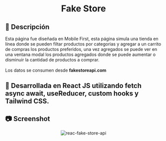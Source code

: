 <div align="center" >

# Fake Store

</div>

## 📣 Descripción 

Esta página fue diseñada en Mobile First, esta página simula una tienda en línea donde se pueden filtar productos por categorias y agregar a un carrito de compras los productos preferidos, una vez agregados se puede ver en una ventana modal los productos agregados donde se puede aumentar o disminuir la cantidad de productos a comprar. <br>
<br>
Los datos se consumen desde **fakestoreapi.com**

## 🧰 Desarrollada en React JS utilizando fetch async await, useReducer, custom hooks y Tailwind CSS.


## 📷 Screenshot

<div align="center" >

![reac-fake-store-api](https://user-images.githubusercontent.com/88694516/217348891-2efe2233-ffee-4a98-8c66-a49d166f7f0a.gif)

</div>

